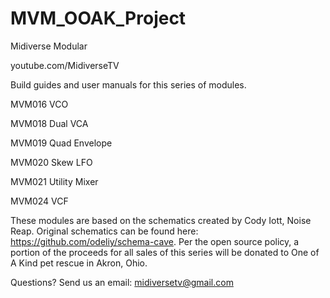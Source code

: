 # MVM_OOAK_Project

Midiverse Modular

youtube.com/MidiverseTV

Build guides and user manuals for this series of modules.

MVM016 VCO

MVM018 Dual VCA

MVM019 Quad Envelope

MVM020 Skew LFO

MVM021 Utility Mixer

MVM024 VCF

These modules are based on the schematics created by Cody Iott, Noise Reap. Original schematics can be found here: https://github.com/odeliy/schema-cave. Per the open source policy, a portion of the proceeds for all sales of this series will be donated to One of A Kind pet rescue in Akron, Ohio.

Questions? Send us an email: midiversetv@gmail.com
